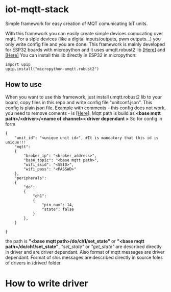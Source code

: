 # iot-mqtt-stack
Simple framework for easy creation of MQT comunicating IoT units.

With this framework you can easily create simple devices comucating over mqtt. For a siple devices (like a digital inputs/outputs, pwm outputs...) you only write config file and you are done.
This framework is mainly developed for ESP32 boards with micropython and it uses umqtt.robust2 lib [\[Here\]](https://github.com/fizista/micropython-umqtt.robust2) and [\[Here\]](https://pypi.org/project/micropython-umqtt.robust2/)
You can install this lib directly in ESP32 in micropython:

    import upip
    upip.install("micropython-umqtt.robust2")

## How to use
When you want to use this framework, just install umqtt.robust2 lib to your board, copy files in this repo and write config file "unitconf.json". This config is plain json file. Example with comments - this config does not work, you need to remove coments - is [\[Here\]](https://github.com/Selmacas/iot-mqtt-stack/blob/master/unitconf_comented_example.json). Mqtt path is build as __\<base mqtt path\>/\<driver\>/\<name of channel\>\< driver dependant \>__
So for config in form


    {
        "unit_id": "<unique unit id>", #It is mandatory that this id is unique!!!
        "mqtt":
        {
            "broker_ip": "<broker_address>",
            "base_topic": "<base mqtt path>",
            "wifi_ssid": "<SSID>",
            "wifi_pass": "<PASSWD>"
        },
        "peripherals":
        {
            "do":
            {
                "ch1":
                {
                    "pin_num": 14,
                    "state": false
                }
            },
        }

    }

the path is __"\<base mqtt path\>/do/ch1/set\_state"__ or  __"\<base mqtt path\>/do/ch1/set\_state"__, _"set_state"_ or _"get_state"_ are described directly in driver and are driver dependant. Also format of mqtt messages are driver dependant. Format of shis messages are described directly in source foles of drivers in /driver/ folder.

# How to write driver

